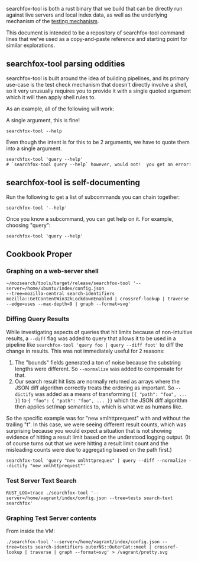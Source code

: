 searchfox-tool is both a rust binary that we build that can be directly run
against live servers and local index data, as well as the underlying mechanism
of the [testing mechanism](testing-checks.md).

This document is intended to be a repository of searchfox-tool command lines
that we've used as a copy-and-paste reference and starting point for similar
explorations.

## searchfox-tool parsing oddities

searchfox-tool is built around the idea of building pipelines, and its primary
use-case is the test check mechanism that doesn't directly involve a shell, so
it very unusually requires you to provide it with a single quoted argument which
it will then apply shell rules to.

As an example, all of the following will work:

A single argument, this is fine!
```
searchfox-tool --help
```

Even though the intent is for this to be 2 arguments, we have to quote them into
a single argument.
```
searchfox-tool 'query --help'
# `searchfox-tool query --help` however, would not!  you get an error!
```

## searchfox-tool is self-documenting

Run the following to get a list of subcommands you can chain together:
```
searchfox-tool '--help'
```

Once you know a subcommand, you can get help on it.  For example, choosing
"query":
```
searchfox-tool 'query --help'
```

## Cookbook Proper

### Graphing on a web-server shell

```
~/mozsearch/tools/target/release/searchfox-tool '--server=/home/ubuntu/index/config.json
--tree=mozilla-central search-identifiers mozilla::GetContentWin32kLockdownEnabled | crossref-lookup | traverse --edge=uses --max-depth=9 | graph --format=svg'
```

### Diffing Query Results

While investigating aspects of queries that hit limits because of non-intuitive
results, a `--diff` flag was added to query that allows it to be used in a
pipeline like `searchfox-tool 'query foo | query --diff foot'` to diff the
change in results.  This was not immediately useful for 2 reasons:
1. The "bounds" fields generated a ton of noise because the substring lengths
   were different.  So `--normalize` was added to compensate for that.
2. Our search result hit lists are normally returned as arrays where the JSON
   diff algorithm correctly treats the ordering as important.  So `--dictify`
   was added as a means of transforming `[{ "path": "foo", ... }]` to
   `{ "foo": { "path": "foo", ... }}` which the JSON diff algorithm then applies
   set/map semantics to, which is what we as humans like.

So the specific example was for "new xmlhttprequest" with and without the
trailing "t".  In this case, we were seeing different result counts, which was
surprising because you would expect a situation that is not showing evidence of
hitting a result limit based on the understood logging output.  (It of course
turns out that we were hitting a result limit count and the misleading counts
were due to aggregating based on the path first.)

```
searchfox-tool 'query "new xmlhttpreques" | query --diff --normalize --dictify "new xmlhttprequest"'
```

### Test Server Text Search
```
RUST_LOG=trace ./searchfox-tool '--server=/home/vagrant/index/config.json --tree=tests search-text searchfox'
```


### Graphing Test Server contents

From inside the VM:
```
./searchfox-tool '--server=/home/vagrant/index/config.json --tree=tests search-identifiers outerNS::OuterCat::meet | crossref-lookup | traverse | graph --format=svg' > /vagrant/pretty.svg
```

